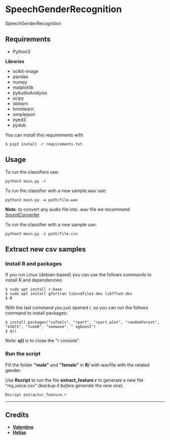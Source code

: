 # SpeechGenderRecognition

SpeechGenderRecognition


## Requirements

- Python3

**Libraries**
- scikit-image
- pandas
- numpy
- matplotlib
- pyAudioAnalysis
- scipy
- sklearn
- hmmlearn
- simplejson
- eyed3
- pydub

You can install this requirements with
```
$ pip3 install -r requirements.txt
```

## Usage

To run the classifiers use:

```
python3 main.py -r
```

To run the classifier with a new sample.wav use:

```
python3 main.py -w path/file.wav
```

**Note**: to convert any audio file into .wav file we recommend [SoundConverter](https://soundconverter.org/)


To run the classifier with a new sample use:
```
python3 main.py -i path/file.csv
```


## Extract new csv samples

### Install R and packages

If you run Linux (debian-based) you can use the follows commands to install R and dependencies:
```
$ sudo apt install r-base
$ sudo apt install gfortran libsndfile1-dev libfftw3-dev
$ R
```

With the last command you just opened r, so you can run the follows command to install packages:
```
$ install.packages("caTools", "rpart", "rpart.plot", "randomForest", "e1071", "tuneR", "seewave", " xgboost")
$ q()
```

Note: **q()** is to close the "r console".

### Run the script

Fill the folder **"male"** and **"female"** in **R/** with wavfile with the related gender.

Use **Rscript** to run the file **extract_feature.r** to generate a new file "my_voice.csv" (*backup it before generate the new one*).

```
Rscript extractor_feature.r
```


---


## Credits

- **[Valentjno](https://github.com/Valentjno)**  
- **[Helias](https://github.com/Helias)**

